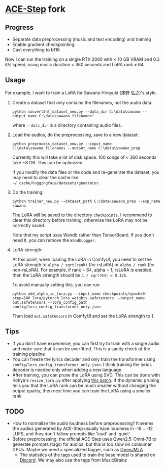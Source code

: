 # [ACE-Step](https://github.com/ace-step/ACE-Step) fork

## Progress

* Separate data preprocessing (music and text encoding) and training
* Enable gradient checkpointing
* Cast everything to bf16

Now I can run the training on a single RTX 3080 with < 10 GB VRAM and 0.3 it/s speed, using music duration < 360 seconds and LoRA rank = 64.

## Usage

For example, I want to train a LoRA for Sawano Hiroyuki (澤野 弘之)'s style.

1. Create a dataset that only contains the filenames, not the audio data:
    ```pwsh
    python convert2hf_dataset_new.py --data_dir C:\data\sawano --output_name C:\data\sawano_filenames"
    ```
    where `--data_dir` is a directory containing audio files.

2. Load the audios, do the preprocessing, save to a new dataset:
    ```pwsh
    python preprocess_dataset_new.py --input_name C:\data\sawano_filenames --output_name C:\data\sawano_prep
    ```
    Currently this will take a lot of disk space. 100 songs of < 360 seconds take ~8 GB. This can be optimized.

    If you modify the data files or the code and re-generate the dataset, you may need to clear the cache like `~/.cache/huggingface/datasets/generator`.

3. Do the training:
    ```pwsh
    python trainer_new.py --dataset_path C:\data\sawano_prep --exp_name sawano
    ```
    The LoRA will be saved to the directory `checkpoints`. I recommend to clear this directory before training, otherwise the LoRA may not be correctly saved.

    Note that my script uses Wandb rather than TensorBoard. If you don't need it, you can remove the `WandbLogger`.

4. LoRA strength:

    At this point, when loading the LoRA in ComfyUI, you need to set the LoRA strength to `alpha / sqrt(rank)` (for rsLoRA) or `alpha / rank` (for non-rsLoRA). For example, if rank = 64, alpha = 1, rsLoRA is enabled, then the LoRA strength should be `1 / sqrt(64) = 0.125`.

    To avoid manually setting this, you can run:
    ```pwsh
    python add_alpha_in_lora.py --input_name checkpoints/epoch=0-step=100_lora/pytorch_lora_weights.safetensors --output_name out.safetensors --lora_config_path config/lora_config_transformer_only.json
    ```
    Then load `out.safetensors` in ComfyUI and set the LoRA strength to 1.

## Tips

* If you don't have experience, you can first try to train with a single audio and make sure that it can be overfitted. This is a sanity check of the training pipeline
* You can freeze the lyrics decoder and only train the transformer using `config/lora_config_transformer_only.json`. I think training the lyrics decoder is needed only when adding a new language
* After training, you can prune the LoRA using SVD. This can be done with Kohya's `resize_lora.py` after applying [this patch](https://github.com/kohya-ss/sd-scripts/pull/2057). If the dynamic pruning tells you that the LoRA rank can be much smaller without changing the output quality, then next time you can train the LoRA using a smaller rank

## TODO

* How to normalize the audio loudness before preprocessing? It seems the audios generated by ACE-Step usually have loudness in -16 .. -12 LUFS, and they don't follow prompts like 'loud' and 'quiet'
* Before preprocessing, the official ACE-Step uses Qwen2.5-Omni-7B to generate prompts (tags) for audios, but this is too slow on consumer GPUs. Maybe we need a specialized tagger, such as [OpenJMLA](https://huggingface.co/UniMus/OpenJMLA)
    * The statistics of the tags used to train the base model is shared on [Discord](https://discord.com/channels/1369256267645849741/1372633881215500429/1374037211145830442). We may also use the tags from MusicBrainz
